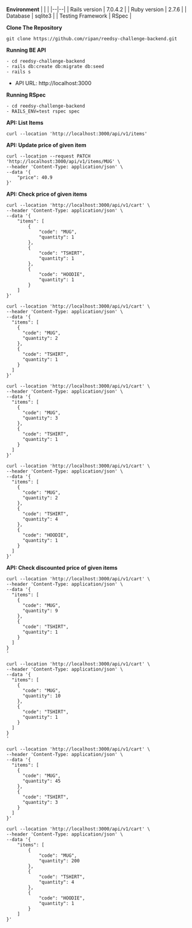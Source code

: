 **Environment**
|  |  |
|--|--|
| Rails version | 7.0.4.2  |
| Ruby version | 2.7.6  |
| Database | sqlite3  |
| Testing Framework | RSpec  |

**Clone The Repository**
```
git clone https://github.com/ripan/reedsy-challenge-backend.git
```

**Running BE API** 
```
- cd reedsy-challenge-backend
- rails db:create db:migrate db:seed
- rails s
```

- API URL: http://localhost:3000

**Running RSpec** 
```
- cd reedsy-challenge-backend
- RAILS_ENV=test rspec spec
```

**API: List Items** 

```
curl --location 'http://localhost:3000/api/v1/items'
```

**API: Update price of given item**
```
curl --location --request PATCH 'http://localhost:3000/api/v1/items/MUG' \
--header 'Content-Type: application/json' \
--data '{
    "price": 40.9
}'
```

**API: Check price of given items**
```
curl --location 'http://localhost:3000/api/v1/cart' \
--header 'Content-Type: application/json' \
--data '{
    "items": [
        {
            "code": "MUG",
            "quantity": 1
        },
        {
            "code": "TSHIRT",
            "quantity": 1
        },
        {
            "code": "HOODIE",
            "quantity": 1
        }
    ]
}'
```

```
curl --location 'http://localhost:3000/api/v1/cart' \
--header 'Content-Type: application/json' \
--data '{
  "items": [
    {
      "code": "MUG",
      "quantity": 2
    },
    {
      "code": "TSHIRT",
      "quantity": 1
    }
  ]
}'
```

```
curl --location 'http://localhost:3000/api/v1/cart' \
--header 'Content-Type: application/json' \
--data '{
  "items": [
    {
      "code": "MUG",
      "quantity": 3
    },
    {
      "code": "TSHIRT",
      "quantity": 1
    }
  ]
}'
```

```
curl --location 'http://localhost:3000/api/v1/cart' \
--header 'Content-Type: application/json' \
--data '{
  "items": [
    {
      "code": "MUG",
      "quantity": 2
    },
    {
      "code": "TSHIRT",
      "quantity": 4
    },
    {
      "code": "HOODIE",
      "quantity": 1
    }
  ]
}'
```

**API: Check discounted price of given items**

```
curl --location 'http://localhost:3000/api/v1/cart' \
--header 'Content-Type: application/json' \
--data '{
  "items": [
    {
      "code": "MUG",
      "quantity": 9
    },
    {
      "code": "TSHIRT",
      "quantity": 1
    }
  ]
}
'
```

```
curl --location 'http://localhost:3000/api/v1/cart' \
--header 'Content-Type: application/json' \
--data '{
  "items": [
    {
      "code": "MUG",
      "quantity": 10
    },
    {
      "code": "TSHIRT",
      "quantity": 1
    }
  ]
}
'
```

```
curl --location 'http://localhost:3000/api/v1/cart' \
--header 'Content-Type: application/json' \
--data '{
  "items": [
    {
      "code": "MUG",
      "quantity": 45
    },
    {
      "code": "TSHIRT",
      "quantity": 3
    }
  ]
}'
```

```
curl --location 'http://localhost:3000/api/v1/cart' \
--header 'Content-Type: application/json' \
--data '{
    "items": [
        {
            "code": "MUG",
            "quantity": 200
        },
        {
            "code": "TSHIRT",
            "quantity": 4
        },
        {
            "code": "HOODIE",
            "quantity": 1
        }
    ]
}'
```